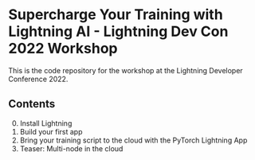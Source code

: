 # Supercharge Your Training with Lightning AI - Lightning Dev Con 2022 Workshop

This is the code repository for the workshop at the Lightning Developer Conference 2022.


## Contents

0. Install Lightning
1. Build your first app
2. Bring your training script to the cloud with the PyTorch Lightning App
3. Teaser: Multi-node in the cloud
